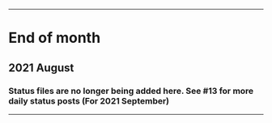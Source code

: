***

# End of month

## 2021 August

### Status files are no longer being added here. See #13 for more daily status posts (For 2021 September)

***

